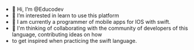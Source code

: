 - 👋 Hi, I’m @Educodev
- 👀 I’m interested in learn to use this platform
- 🌱 I am currently a programmer of mobile apps for IOS with swift.
- 💞️ I'm thinking of collaborating with the community of developers of this language, contributing ideas on how
-  to get inspired when practicing the swift language.
